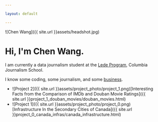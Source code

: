 ```yaml
---

layout: default

---
```

![Chen Wang]({{ site.url }}assets/headshot.jpg)

# Hi, I'm Chen Wang.

I am currently a data journalism student at the [Lede Program](http://ledeprogram.com), Columbia Journalism School.

I know some coding, some journalism, and some [business](http://www.rotman.utoronto.ca/Degrees/MastersPrograms/MBAPrograms/FullTimeMBA). 


* ![Project 2]({{ site.url }}assets/project_photo/project_1.png)[Interesting Facts from the Comparison of IMDb and Douban Movie Ratings]({{ site.url }}project_1_douban_movies/douban_movies.html)
* ![Project 1]({{ site.url }}assets/project_photo/project_0.png)[Infrastructure In the Secondary Cities of Canada]({{ site.url }}project_0_canada_infras/canada_infrastructure.html)